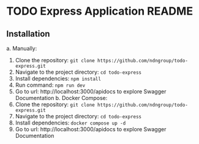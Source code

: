 # TODO Express Application README

## Installation
a. Manually:
  1. Clone the repository: `git clone https://github.com/ndngroup/todo-express.git`
  2. Navigate to the project directory: `cd todo-express`
  3. Install dependencies: `npm install`
  4. Run command: `npm run dev`
  5. Go to url: http://localhost:3000/apidocs to explore Swagger Documentation
b. Docker Compose:
  1. Clone the repository: `git clone https://github.com/ndngroup/todo-express.git`
  2. Navigate to the project directory: `cd todo-express`
  3. Install dependencies: `docker compose up -d`
  4. Go to url: http://localhost:3000/apidocs to explore Swagger Documentation
